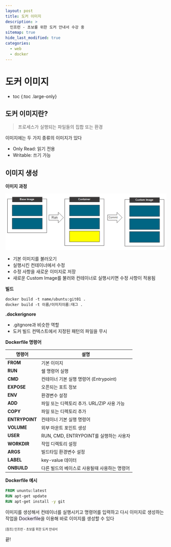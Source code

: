 ```yaml
---
layout: post
title: 도커 이미지
description: >
  인프런 - 초보를 위한 도커 안내서 수강 중
sitemap: true
hide_last_modified: true
categories:
  - web
  - docker
---
```


# 도커 이미지

* toc
{:toc .large-only}

## 도커 이미지란?

> 프로세스가 실행되는 파일들의 집합 또는 환경

이미지에는 두 가지 종류의 이미지가 있다
- Only Read: 읽기 전용
- Writable: 쓰기 가능

## 이미지 생성

__이미지 과정__

![그림1](/assets/img/docker/custom%20image.png)

- 기본 이미지를 불러오기
- 실행시킨 컨테이너에서 수정
- 수정 사항을 새로운 이미지로 저장
- 새로운 Custom Image를 불러와 컨테이너로 실행시키면 수정 사항이 적용됨

__빌드__

```docker
docker build -t name/ubuntu:git01 .
docker build -t 이름/이미지이름:태그 .
```

__.dockerignore__

- .gitgnore과 비슷한 역할
- 도커 빌드 컨텍스트에서 지정된 패턴의 파일을 무시

__Dockerfile 명령어__

| __명령어__ | __설명__ |
| --- | --- |
| __FROM__ | 기본 이미지 |
| __RUN__ | 쉘 명령어 실행 |
| __CMD__ | 컨테이너 기본 실행 명령어 (Entrypoint) |
| __EXPOSE__ | 오픈되는 포트 정보 |
| __ENV__ | 환경변수 설정 |
| __ADD__ | 파일 또는 디렉토리 추가. URL/ZIP 사용 가능 |
| __COPY__ | 파일 또는 디렉토리 추가 |
| __ENTRYPOINT__ | 컨테이너 기본 실행 명령어 |
| __VOLUME__ | 외부 마운트 포인트 생성 |
| __USER__ | RUN, CMD, ENTRYPOINT를 실행하는 사용자 |
| __WORKDIR__ | 작업 디렉토리 설정 |
| __ARGS__ | 빌드타임 환경변수 설정 |
| __LABEL__ | key-value 데이터 |
| __ONBUILD__ | 다른 빌드의 베이스로 사용될때 사용하는 명령어 |

__Dockerfile 예시__

```dockerfile
FROM ununtu:latest
RUN apt-get update
RUN apt-get install -y git
```

이미지를 생성해서 컨테이너를 실행시키고 명령어를 입력하고 다시 이미지로 생성하는 작업을 <span style='background-color: #f5f0ff'>Dockerfile</span>을 이용해 바로 이미지를 생성할 수 있다




<span style="font-size:70%">[참조] 인프런 - 초보를 위한 도커 안내서

끝!
